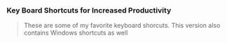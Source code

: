 ### Key Board Shortcuts for Increased Productivity 

>These are some of my favorite keyboard shorcuts.
>This version also contains Windows shortcuts as well
